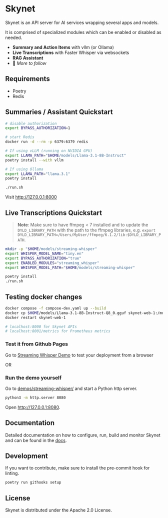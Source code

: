 # Skynet

Skynet is an API server for AI services wrapping several apps and models.

It is comprised of specialized modules which can be enabled or disabled as needed.

- **Summary and Action Items** with vllm (or Ollama)
- **Live Transcriptions** with Faster Whisper via websockets
- **RAG Assistant**
- 🚧 _More to follow_

## Requirements

- Poetry
- Redis

## Summaries / Assistant Quickstart

```bash
# disable authorization
export BYPASS_AUTHORIZATION=1

# start Redis
docker run -d --rm -p 6379:6379 redis

# If using vLLM (running on NVIDIA GPU)
export LLAMA_PATH="$HOME/models/Llama-3.1-8B-Instruct"
poetry install --with vllm

# If using Ollama
export LLAMA_PATH="llama.3.1"
poetry install

./run.sh
```

Visit http://127.0.0.1:8000

## Live Transcriptions Quickstart

> **Note**: Make sure to have ffmpeg < 7 installed and to update the `DYLD_LIBRARY_PATH` with the path to the ffmpeg 
> libraries, e.g. `export DYLD_LIBRARY_PATH=/Users/MyUser/ffmpeg/6.1.2/lib:$DYLD_LIBRARY_PATH`.

```bash
mkdir -p "$HOME/models/streaming-whisper"
export WHISPER_MODEL_NAME="tiny.en"
export BYPASS_AUTHORIZATION="true"
export ENABLED_MODULES="streaming_whisper"
export WHISPER_MODEL_PATH="$HOME/models/streaming-whisper"

poetry install
./run.sh
```

## Testing docker changes
```bash
docker compose -f compose-dev.yaml up --build
docker cp $HOME/models/Llama-3.1-8B-Instruct-Q8_0.gguf skynet-web-1:/models
docker restart skynet-web-1

# localhost:8000 for Skynet APIs
# localhost:8001/metrics for Prometheus metrics
```

### Test it from Github Pages
Go to [Streaming Whisper Demo](https://jitsi.github.io/skynet/) to test your deployment from a browser

OR 

### Run the demo yourself

Go to [demos/streaming-whisper/](demos/streaming-whisper/) and start a Python http server.

```bash
python3 -m http.server 8080
```

Open http://127.0.0.1:8080.

## Documentation

Detailed documentation on how to configure, run, build and monitor Skynet and can be found in the [docs](docs/README.md).

## Development

If you want to contribute, make sure to install the pre-commit hook for linting.

```bash
poetry run githooks setup
```

## License

Skynet is distributed under the Apache 2.0 License.
